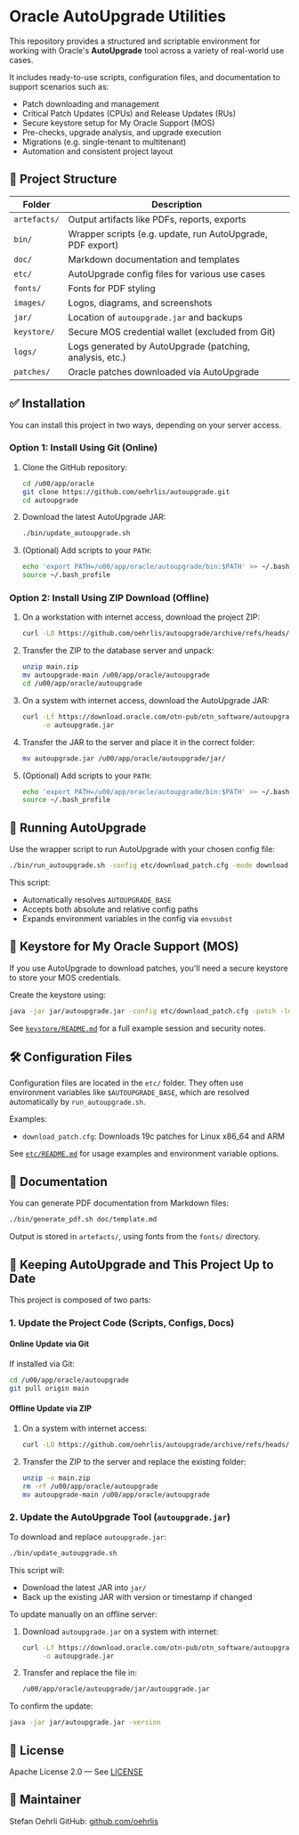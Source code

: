 # Oracle AutoUpgrade Utilities

This repository provides a structured and scriptable environment for working with
Oracle's **AutoUpgrade** tool across a variety of real-world use cases.

It includes ready-to-use scripts, configuration files, and documentation to support
scenarios such as:

- Patch downloading and management
- Critical Patch Updates (CPUs) and Release Updates (RUs)
- Secure keystore setup for My Oracle Support (MOS)
- Pre-checks, upgrade analysis, and upgrade execution
- Migrations (e.g. single-tenant to multitenant)
- Automation and consistent project layout

## 📁 Project Structure

| Folder         | Description                                                  |
|----------------|--------------------------------------------------------------|
| `artefacts/`   | Output artifacts like PDFs, reports, exports                 |
| `bin/`         | Wrapper scripts (e.g. update, run AutoUpgrade, PDF export)   |
| `doc/`         | Markdown documentation and templates                         |
| `etc/`         | AutoUpgrade config files for various use cases              |
| `fonts/`       | Fonts for PDF styling                                        |
| `images/`      | Logos, diagrams, and screenshots                             |
| `jar/`         | Location of `autoupgrade.jar` and backups                    |
| `keystore/`    | Secure MOS credential wallet (excluded from Git)            |
| `logs/`        | Logs generated by AutoUpgrade (patching, analysis, etc.)     |
| `patches/`     | Oracle patches downloaded via AutoUpgrade                   |

## ✅ Installation

You can install this project in two ways, depending on your server access.

### Option 1: Install Using Git (Online)

1. Clone the GitHub repository:

   ```bash
   cd /u00/app/oracle
   git clone https://github.com/oehrlis/autoupgrade.git
   cd autoupgrade
   ```

2. Download the latest AutoUpgrade JAR:

   ```bash
   ./bin/update_autoupgrade.sh
   ```

3. (Optional) Add scripts to your `PATH`:

   ```bash
   echo 'export PATH=/u00/app/oracle/autoupgrade/bin:$PATH' >> ~/.bash_profile
   source ~/.bash_profile
   ```

### Option 2: Install Using ZIP Download (Offline)

1. On a workstation with internet access, download the project ZIP:

   ```bash
   curl -LO https://github.com/oehrlis/autoupgrade/archive/refs/heads/main.zip
   ```

2. Transfer the ZIP to the database server and unpack:

   ```bash
   unzip main.zip
   mv autoupgrade-main /u00/app/oracle/autoupgrade
   cd /u00/app/oracle/autoupgrade
   ```

3. On a system with internet access, download the AutoUpgrade JAR:

   ```bash
   curl -Lf https://download.oracle.com/otn-pub/otn_software/autoupgrade.jar \
        -o autoupgrade.jar
   ```

4. Transfer the JAR to the server and place it in the correct folder:

   ```bash
   mv autoupgrade.jar /u00/app/oracle/autoupgrade/jar/
   ```

5. (Optional) Add scripts to your `PATH`:

   ```bash
   echo 'export PATH=/u00/app/oracle/autoupgrade/bin:$PATH' >> ~/.bash_profile
   source ~/.bash_profile
   ```

## 🏃 Running AutoUpgrade

Use the wrapper script to run AutoUpgrade with your chosen config file:

```bash
./bin/run_autoupgrade.sh -config etc/download_patch.cfg -mode download
```

This script:

- Automatically resolves `AUTOUPGRADE_BASE`
- Accepts both absolute and relative config paths
- Expands environment variables in the config via `envsubst`

## 🔐 Keystore for My Oracle Support (MOS)

If you use AutoUpgrade to download patches, you'll need a secure keystore
to store your MOS credentials.

Create the keystore using:

```bash
java -jar jar/autoupgrade.jar -config etc/download_patch.cfg -patch -load_password
```

See [`keystore/README.md`](keystore/README.md) for a full example session and security notes.

## 🛠 Configuration Files

Configuration files are located in the `etc/` folder. They often use environment
variables like `$AUTOUPGRADE_BASE`, which are resolved automatically by
`run_autoupgrade.sh`.

Examples:

- `download_patch.cfg`: Downloads 19c patches for Linux x86\_64 and ARM

See [`etc/README.md`](etc/README.md) for usage examples and environment variable options.

## 📄 Documentation

You can generate PDF documentation from Markdown files:

```bash
./bin/generate_pdf.sh doc/template.md
```

Output is stored in `artefacts/`, using fonts from the `fonts/` directory.

## 🔄 Keeping AutoUpgrade and This Project Up to Date

This project is composed of two parts:

### 1. Update the Project Code (Scripts, Configs, Docs)

#### Online Update via Git

If installed via Git:

```bash
cd /u00/app/oracle/autoupgrade
git pull origin main
```

#### Offline Update via ZIP

1. On a system with internet access:

   ```bash
   curl -LO https://github.com/oehrlis/autoupgrade/archive/refs/heads/main.zip
   ```

2. Transfer the ZIP to the server and replace the existing folder:

   ```bash
   unzip -o main.zip
   rm -rf /u00/app/oracle/autoupgrade
   mv autoupgrade-main /u00/app/oracle/autoupgrade
   ```

### 2. Update the AutoUpgrade Tool (`autoupgrade.jar`)

To download and replace `autoupgrade.jar`:

```bash
./bin/update_autoupgrade.sh
```

This script will:

- Download the latest JAR into `jar/`
- Back up the existing JAR with version or timestamp if changed

To update manually on an offline server:

1. Download `autoupgrade.jar` on a system with internet:

   ```bash
   curl -Lf https://download.oracle.com/otn-pub/otn_software/autoupgrade.jar \
        -o autoupgrade.jar
   ```

2. Transfer and replace the file in:

   ```bash
   /u00/app/oracle/autoupgrade/jar/autoupgrade.jar
   ```

To confirm the update:

```bash
java -jar jar/autoupgrade.jar -version
```

## 📝 License

Apache License 2.0 — See [LICENSE](LICENSE)

## 👤 Maintainer

Stefan Oehrli
GitHub: [github.com/oehrlis](https://github.com/oehrlis)

